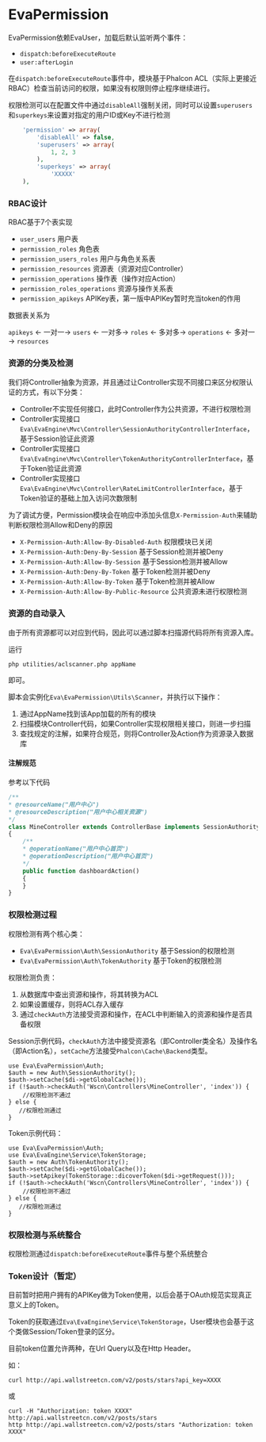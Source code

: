 EvaPermission
=======

EvaPermission依赖EvaUser，加载后默认监听两个事件：

- `dispatch:beforeExecuteRoute`
- `user:afterLogin`

在`dispatch:beforeExecuteRoute`事件中，模块基于Phalcon ACL（实际上更接近RBAC）检查当前访问的权限，如果没有权限则停止程序继续进行。

权限检测可以在配置文件中通过`disableAll`强制关闭，同时可以设置`superusers`和`superkeys`来设置对指定的用户ID或Key不进行检测

``` php
    'permission' => array(
        'disableAll' => false,
        'superusers' => array(
            1, 2, 3
        ),
        'superkeys' => array(
            'XXXXX'
    ),
  ```

### RBAC设计

RBAC基于7个表实现

- `user_users` 用户表
- `permission_roles` 角色表
- `permission_users_roles` 用户与角色关系表
- `permission_resources` 资源表（资源对应Controller）
- `permission_operations` 操作表（操作对应Action）
- `permission_roles_operations` 资源与操作关系表
- `permission_apikeys` APIKey表，第一版中APIKey暂时充当token的作用

数据表关系为

`apikeys` ← 一对一→ `users`  ← 一对多→  `roles`  ← 多对多→  `operations`  ← 多对一→  `resources`

### 资源的分类及检测

我们将Controller抽象为资源，并且通过让Controller实现不同接口来区分权限认证的方式，有以下分类：

- Controller不实现任何接口，此时Controller作为公共资源，不进行权限检测
- Controller实现接口`Eva\EvaEngine\Mvc\Controller\SessionAuthorityControllerInterface`，基于Session验证此资源
- Controller实现接口`Eva\EvaEngine\Mvc\Controller\TokenAuthorityControllerInterface`，基于Token验证此资源
- Controller实现接口`Eva\EvaEngine\Mvc\Controller\RateLimitControllerInterface`，基于Token验证的基础上加入访问次数限制

为了调试方便，Permission模块会在响应中添加头信息`X-Permission-Auth`来辅助判断权限检测Allow和Deny的原因

- `X-Permission-Auth:Allow-By-Disabled-Auth` 权限模块已关闭
- `X-Permission-Auth:Deny-By-Session` 基于Session检测并被Deny
- `X-Permission-Auth:Allow-By-Session` 基于Session检测并被Allow
- `X-Permission-Auth:Deny-By-Token` 基于Token检测并被Deny
- `X-Permission-Auth:Allow-By-Token` 基于Token检测并被Allow
- `X-Permission-Auth:Allow-By-Public-Resource` 公共资源未进行权限检测


### 资源的自动录入

由于所有资源都可以对应到代码，因此可以通过脚本扫描源代码将所有资源入库。

运行

    php utilities/aclscanner.php appName
   
即可。

脚本会实例化`Eva\EvaPermission\Utils\Scanner`，并执行以下操作：

1. 通过AppName找到该App加载的所有的模块
2. 扫描模块Controller代码，如果Controller实现权限相关接口，则进一步扫描
3. 查找规定的注解，如果符合规范，则将Controller及Action作为资源录入数据库

#### 注解规范

参考以下代码

``` php
/**
* @resourceName("用户中心")
* @resourceDescription("用户中心相关资源")
*/
class MineController extends ControllerBase implements SessionAuthorityControllerInterface
{
    /**
    * @operationName("用户中心首页")
    * @operationDescription("用户中心首页")
    */
    public function dashboardAction()
    {
    }
}
```


### 权限检测过程

权限检测有两个核心类：

- `Eva\EvaPermission\Auth\SessionAuthority`  基于Session的权限检测
- `Eva\EvaPermission\Auth\TokenAuthority`   基于Token的权限检测

权限检测负责：

1. 从数据库中查出资源和操作，将其转换为ACL
2. 如果设置缓存，则将ACL存入缓存
3. 通过`checkAuth`方法接受资源和操作，在ACL中判断输入的资源和操作是否具备权限

Session示例代码，`checkAuth`方法中接受资源名（即Controller类全名）及操作名（即Action名），`setCache`方法接受`Phalcon\Cache\Backend`类型。

```
use Eva\EvaPermission\Auth;
$auth = new Auth\SessionAuthority();
$auth->setCache($di->getGlobalCache());
if (!$auth->checkAuth('Wscn\Controllers\MineController', 'index')) {
    //权限检测不通过
} else {
   //权限检测通过
}
```

Token示例代码：

```
use Eva\EvaPermission\Auth;
use Eva\EvaEngine\Service\TokenStorage;
$auth = new Auth\TokenAuthority();
$auth->setCache($di->getGlobalCache());
$auth->setApikey(TokenStorage::dicoverToken($di->getRequest()));
if (!$auth->checkAuth('Wscn\Controllers\MineController', 'index')) {
    //权限检测不通过
} else {
   //权限检测通过
}
```

### 权限检测与系统整合

权限检测通过`dispatch:beforeExecuteRoute`事件与整个系统整合


### Token设计（暂定）

目前暂时把用户拥有的APIKey做为Token使用，以后会基于OAuth规范实现真正意义上的Token。

Token的获取通过`Eva\EvaEngine\Service\TokenStorage`，User模块也会基于这个类做Session/Token登录的区分。

目前token位置允许两种，在Url Query以及在Http Header。

如：

    curl http://api.wallstreetcn.com/v2/posts/stars?api_key=XXXX

或

    curl -H "Authorization: token XXXX" http://api.wallstreetcn.com/v2/posts/stars
    http http://api.wallstreetcn.com/v2/posts/stars "Authorization: token XXXX"













